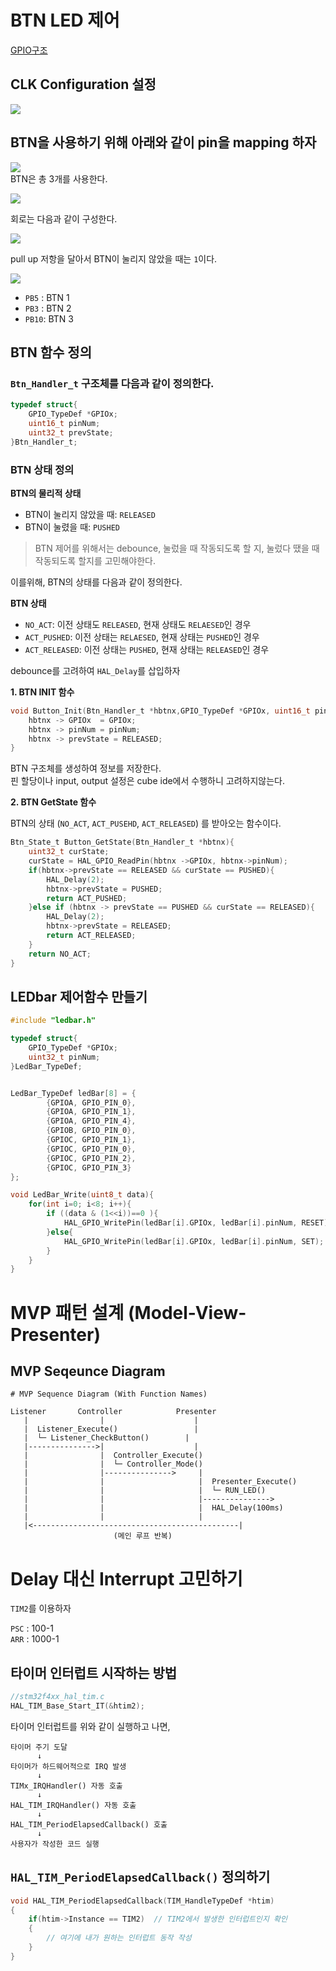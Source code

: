 # BTN LED 제어

[GPIO구조](./GPIO.md)

## CLK Configuration 설정
![](image-4.png)


## BTN을 사용하기 위해 아래와 같이 pin을 mapping 하자

![](image-1.png)  
BTN은 총 3개를 사용한다.


![](image-2.png)

회로는 다음과 같이 구성한다.  

![](image-3.png)  

pull up 저항을 달아서 BTN이 눌리지 않았을 때는 `1`이다.


![](<스크린샷 2025-06-29 14-26-40.png>)

- `PB5` : BTN 1
- `PB3` : BTN 2
- `PB10`: BTN 3


## BTN 함수 정의

### `Btn_Handler_t` 구조체를 다음과 같이 정의한다.  

```c
typedef struct{
	GPIO_TypeDef *GPIOx;
	uint16_t pinNum;
	uint32_t prevState;
}Btn_Handler_t;
```

### BTN 상태 정의

**BTN의 물리적 상태**
- BTN이 눌리지 않았을 때: `RELEASED`    
- BTN이 눌렸을 때: `PUSHED`    

> BTN 제어를 위해서는 debounce, 눌렀을 때 작동되도록 할 지, 눌렀다 땠을 때 작동되도록 할지를 고민해야한다.

이를위해, BTN의 상태를 다음과 같이 정의한다.  

**BTN 상태**  

- `NO_ACT`: 이전 상태도 `RELEASED`, 현재 상태도 `RELAESED`인 경우  
- `ACT_PUSHED`: 이전 상태는 `RELAESED`, 현재 상태는 `PUSHED`인 경우  
- `ACT_RELEASED`: 이전 상태는 `PUSHED`, 현재 상태는 `RELEASED`인 경우  

debounce를 고려하여 `HAL_Delay`를 삽입하자

**1. BTN INIT 함수**

```c
void Button_Init(Btn_Handler_t *hbtnx,GPIO_TypeDef *GPIOx, uint16_t pinNum, uint32_t prevState){
	hbtnx -> GPIOx  = GPIOx;
	hbtnx -> pinNum = pinNum;
	hbtnx -> prevState = RELEASED;
}
```
BTN 구조체를 생성하여 정보를 저장한다.  
핀 할당이나 input, output 설정은 cube ide에서 수행하니 고려하지않는다.

**2. BTN GetState 함수**  

BTN의 상태 (`NO_ACT`, `ACT_PUSEHD`, `ACT_RELEASED`) 를 받아오는 함수이다.  

```c
Btn_State_t Button_GetState(Btn_Handler_t *hbtnx){
	uint32_t curState;
	curState = HAL_GPIO_ReadPin(hbtnx ->GPIOx, hbtnx->pinNum);
	if(hbtnx->prevState == RELEASED && curState == PUSHED){
		HAL_Delay(2);
		hbtnx->prevState = PUSHED;
		return ACT_PUSHED;
	}else if (hbtnx -> prevState == PUSHED && curState == RELEASED){
		HAL_Delay(2);
		hbtnx->prevState = RELEASED;
		return ACT_RELEASED;
	}
	return NO_ACT;
}
```

## LEDbar 제어함수 만들기
```c
#include "ledbar.h"

typedef struct{
	GPIO_TypeDef *GPIOx;
	uint32_t pinNum;
}LedBar_TypeDef;


LedBar_TypeDef ledBar[8] = {
		{GPIOA, GPIO_PIN_0},
		{GPIOA, GPIO_PIN_1},
		{GPIOA, GPIO_PIN_4},
		{GPIOB, GPIO_PIN_0},
		{GPIOC, GPIO_PIN_1},
		{GPIOC, GPIO_PIN_0},
		{GPIOC, GPIO_PIN_2},
		{GPIOC, GPIO_PIN_3}
};

void LedBar_Write(uint8_t data){
	for(int i=0; i<8; i++){
		if ((data & (1<<i))==0 ){
			HAL_GPIO_WritePin(ledBar[i].GPIOx, ledBar[i].pinNum, RESET);
		}else{
			HAL_GPIO_WritePin(ledBar[i].GPIOx, ledBar[i].pinNum, SET);
		}
	}
}
```



# MVP 패턴 설계 (Model-View-Presenter)

## MVP Seqeunce Diagram

```
# MVP Sequence Diagram (With Function Names)

Listener       Controller            Presenter
   |                |                    |
   |  Listener_Execute()                 |
   |  └─ Listener_CheckButton()        |
   |--------------->|                    |
   |                |  Controller_Execute()  
   |                |  └─ Controller_Mode()  
   |                |--------------->     |
   |                |                     |  Presenter_Execute()
   |                |                     |  └─ RUN_LED()
   |                |                     |---------------> 
   |                |                     |  HAL_Delay(100ms)
   |                |                     |
   |<----------------------------------------------|
                       (메인 루프 반복)

```


# Delay 대신 Interrupt 고민하기

`TIM2`를 이용하자

`PSC` : 100-1  
`ARR` : 1000-1  

## 타이머 인터럽트 시작하는 방법

```c
//stm32f4xx_hal_tim.c
HAL_TIM_Base_Start_IT(&htim2);
```

타이머 인터럽트를 위와 같이 실행하고 나면,

```
타이머 주기 도달
      ↓
타이머가 하드웨어적으로 IRQ 발생
      ↓
TIMx_IRQHandler() 자동 호출
      ↓
HAL_TIM_IRQHandler() 자동 호출
      ↓
HAL_TIM_PeriodElapsedCallback() 호출
      ↓
사용자가 작성한 코드 실행
```


## `HAL_TIM_PeriodElapsedCallback()` 정의하기

```c
void HAL_TIM_PeriodElapsedCallback(TIM_HandleTypeDef *htim)
{
    if(htim->Instance == TIM2)  // TIM2에서 발생한 인터럽트인지 확인
    {
        // 여기에 내가 원하는 인터럽트 동작 작성
    }
}
```

